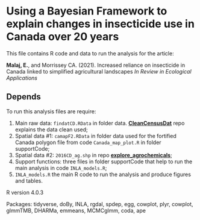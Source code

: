 # Using a Bayesian Framework to explain changes in insecticide use in Canada over 20 years

This file contains R code and data to run the analysis for the article:

**Malaj, E.**, and Morrissey CA. (2021). Increased reliance on insecticide in Canada linked to simplified agricultural landscapes *In Review in Ecological Applications* 

## Depends

To run this analysis files are require:  
1. Main raw data: `findatCD.RData` in folder data. **[CleanCensusDat](https://github.com/eginamalaj/CleanCensusDat)** repo explains the data clean used;
2. Spatial data #1: `camapF2.RData` in folder data used for the fortified Canada polygon file from code `Canada_map_plot.R` in folder supportCode;
3. Spatial data #2: `2016CD_ag.shp` in repo **[explore_agrochemicals](https://github.com/eginamalaj/explore_agrochemicals/tree/main/CDshapefile)**;
4. Support functions: three files in folder supportCode that help to run the main analysis in code `INLA_models.R`;
5. `INLA_models.R` the main R code to run the analysis and produce figures and tables.

R version 4.0.3

Packages: tidyverse, doBy, INLA, rgdal, spdep, egg, cowplot, plyr, cowplot, glmmTMB, DHARMa, emmeans, MCMCglmm, coda, ape